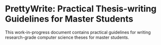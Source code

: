 # PrettyWrite: Practical Thesis-writing Guidelines for Master Students

This work-in-progress document contains practical guidelines for writing
research-grade computer science theses for master students.

